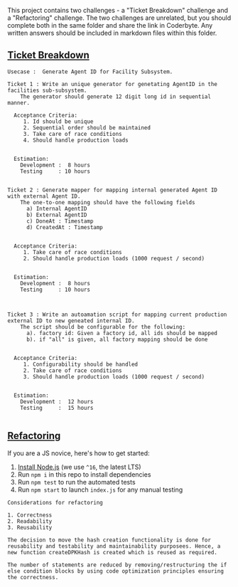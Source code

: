 This project contains two challenges - a "Ticket Breakdown" challenge and a "Refactoring" challenge. The two challenges are unrelated, but you should complete both in the same folder and share the link in Coderbyte. Any written answers should be included in markdown files within this folder.


## [Ticket Breakdown](Ticket_Breakdown.md)

```
Usecase :  Generate Agent ID for Facility Subsystem.

Ticket 1 : Write an unique generator for genetating AgentID in the facilities sub-subsystem.
    The generator should generate 12 digit long id in sequential manner.

  Acceptance Criteria:
     1. Id should be unique
     2. Sequential order should be maintained
     3. Take care of race conditions
     4. Should handle production loads


  Estimation:
    Development :  8 hours  
    Testing     : 10 hours


Ticket 2 : Generate mapper for mapping internal generated Agent ID with external Agent ID.
    The one-to-one mapping should have the following fields
      a) Internal AgentID
      b) External AgentID
      c) DoneAt : Timestamp
      d) CreatedAt : Timestamp


  Acceptance Criteria:
     1. Take care of race conditions
     2. Should handle production loads (1000 request / second)


  Estimation:
    Development :  8 hours  
    Testing     : 10 hours



Ticket 3 : Write an autoamation script for mapping current production external ID to new geneated internal ID.
    The script should be configurable for the following:
      a). factory id: Given a factory id, all ids should be mapped 
      b). if "all" is given, all factory mapping should be done


  Acceptance Criteria:
     1. Configurability should be handled
     2. Take care of race conditions
     3. Should handle production loads (1000 request / second)


  Estimation:
    Development :  12 hours  
    Testing     :  15 hours


```

## [Refactoring](Refactoring.md)

If you are a JS novice, here's how to get started:
1. [Install Node.js](https://nodejs.org/en/download/) (we use `^16`, the latest LTS)
2. Run `npm i` in this repo to install dependencies
3. Run `npm test` to run the automated tests
4. Run `npm start` to launch `index.js` for any manual testing

```
Considerations for refactoring

1. Correctness
2. Readability
3. Reusability

The decision to move the hash creation functionality is done for reusability and testability and maintainability purposees. Hence, a new function createDPKHash is created which is reused as required.

The number of statements are reduced by removing/restructuring the if else condition blocks by using code optimization principles ensuring the correctness.

```